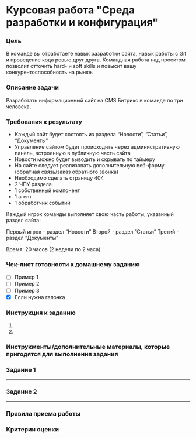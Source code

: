 # Курсовая работа "Среда разработки и конфигурация"

### Цель

В команде вы отработаете навык разработки сайта, навык работы с Git и проведение кода ревью друг друга.
Командная работа над проектом позволит отточить hard- и soft skills и повысит вашу конкурентоспособность на рынке.

### Описание задачи

Разработать информационный сайт  на CMS Битрикс в команде по три человека. 

### Требования к результату

* Каждый сайт будет состоять из раздела “Новости”, ”Статьи”, “Документы”
* Управление сайтом будет происходить через административную панель, встроенную в публичную часть сайта
* Новости можно будет выводить и скрывать по таймеру
* На сайте следует реализовать дополнительную веб-форму (обратная связь/заказ обратного звонка)
* Необходимо сделать страницу 404
* 2 ЧПУ раздела
* 1 собственный компонент
* 1 агент
* 1 обработчик событий

Каждый игрок команды выполняет свою часть работы, указанный раздел сайта:

Первый игрок - раздел “Новости”
Второй - раздел ”Статьи”
Третий - раздел “Документы”



Время:
20 часов (2 недели по 2 часа)

### Чек-лист готовности к домашнему заданию

 - [ ] Пример 1
 - [ ] Пример 2
 - [ ] Пример 3
 - [x] Если нужна галочка 

### Инструкция к заданию

1.
2.

### Инструкменты/дополнительные материалы, которые пригодятся для выполнения задания

### Задание 1
_________

### Задание 2
_________

### Правила приема работы

### Критерии оценки



